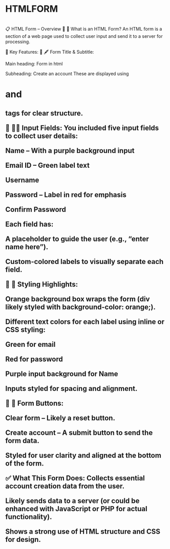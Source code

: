 # HTMLFORM
<br>
📋 HTML Form – Overview
🔹 🧾 What is an HTML Form?
An HTML form is a section of a web page used to collect user input and send it to a server for processing.


📌 Key Features:
🔹 🖋️ Form Title & Subtitle:

Main heading: Form in html

Subheading: Create an account
These are displayed using <h1> and <h2> tags for clear structure.

🔹 🧑‍💻 Input Fields:
You included five input fields to collect user details:

Name – With a purple background input

Email ID – Green label text

Username

Password – Label in red for emphasis

Confirm Password

Each field has:

A placeholder to guide the user (e.g., “enter name here”).

Custom-colored labels to visually separate each field.

🔹 🎨 Styling Highlights:

Orange background box wraps the form (div likely styled with background-color: orange;).

Different text colors for each label using inline or CSS styling:

Green for email

Red for password

Purple input background for Name

Inputs styled for spacing and alignment.

🔹 🧮 Form Buttons:

Clear form – Likely a reset button.

Create account – A submit button to send the form data.

Styled for user clarity and aligned at the bottom of the form.

✅ What This Form Does:
Collects essential account creation data from the user.

Likely sends data to a server (or could be enhanced with JavaScript or PHP for actual functionality).

Shows a strong use of HTML structure and CSS for design.
